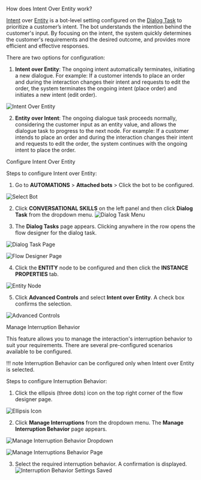 How does Intent Over Entity work?

[Intent](https://developer.kore.ai/docs/bots/chatbot-overview/about-bots/#I) over [Entity](https://developer.kore.ai/docs/bots/chatbot-overview/about-bots/#E) is a bot-level setting configured on the [Dialog Task](https://developer.kore.ai/docs/bots/chatbot-overview/about-bots/#D) to prioritize a customer’s intent. The bot understands the intention behind the customer's input. By focusing on the intent, the system quickly determines the customer's requirements and the desired outcome, and provides more efficient and effective responses.

There are two options for configuration:

1. **Intent over Entity**: The ongoing intent automatically terminates, initiating a new dialogue. For example: If a customer intends to place an order and during the interaction changes their intent and requests to edit the order, the system terminates the ongoing intent (place order) and initiates a new intent (edit order).

![Intent Over Entity](../../assets/images/intent-over-entity.png)

2. **Entity over Intent**: The ongoing dialogue task proceeds normally, considering the customer input as an entity value, and allows the dialogue task to progress to the next node. For example: If a customer intends to place an order and during the interaction changes their intent and requests to edit the order, the system continues with the ongoing intent to place the order.

Configure Intent Over Entity

Steps to configure Intent over Entity:

1. Go to **AUTOMATIONS** > **Attached bots** > Click the bot to be configured.

![Select Bot](../../assets/images/select-bot.png)

2. Click **CONVERSATIONAL SKILLS** on the left panel and then click **Dialog Task** from the dropdown menu.
![Dialog Task Menu](../../assets/images/dialod-task-menu.png)

3. The **Dialog Tasks** page appears. Clicking anywhere in the row opens the flow designer for the dialog task.

![Dialog Task Page](../../assets/images/dialog-task-page.png)

![Flow Designer Page](../../assets/images/flow-designer-page.png)

4. Click the **ENTITY** node to be configured and then click the **INSTANCE PROPERTIES** tab.

![Entity Node](../../assets/images/entity-node.png)

5. Click **Advanced Controls** and select **Intent over Entity**. A check box confirms the selection.

![Advanced Controls](../../assets/images/advanced-controls.png)

Manage Interruption Behavior

This feature allows you to manage the interaction's interruption behavior to suit your requirements. There are several pre-configured scenarios available to be configured.

!!! note
    Interruption Behavior can be configured only when Intent over Entity is selected.

Steps to configure Interruption Behavior:

1. Click the ellipsis (three dots) icon on the top right corner of the flow designer page.

![Ellipsis Icon](../../assets/images/ellipsis-icon.png)

2. Click **Manage Interruptions** from the dropdown menu. The **Manage Interruption Behavior** page appears.

![Manage Interruption Behavior Dropdown](../../assets/images/manage-interruption-dropdown.png)

![Manage Interruptions Behavior Page](../../assets/images/manage-interruption-behavior.png)

3. Select the required interruption behavior. A confirmation is displayed.
![Interruption Behavior Settings Saved](../../assets/images/interruption-settings-saved.png)